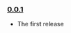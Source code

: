 ### [0.0.1](https://github.com/ileri/steam-web-api-build-url/releases/tag/v0.0.1)

- The first release